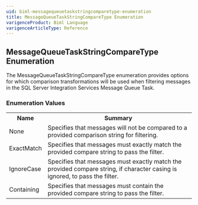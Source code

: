 ```yaml
---
uid: biml-messagequeuetaskstringcomparetype-enumeration
title: MessageQueueTaskStringCompareType Enumeration
varigenceProduct: Biml Language
varigenceArticleType: Reference
---
```


## MessageQueueTaskStringCompareType Enumeration<div class="LanguageSummary"><div class ="SummaryItem">The MessageQueueTaskStringCompareType enumeration provides options for which comparison transformations will be used when filtering messages in the SQL Server Integration Services Message Queue Task.</div></div><div class="EnumValueGroup">### Enumeration Values<table id="EnumValue" class="MemberList"><tbody><tr><th class="MemberNameColumnHeader">Name</th><th class="MemberSummaryColumnHeader">Summary</th></tr><tr class="cd0"><td class="MemberName">None</td><td class="MemberSummary"><div class ="SummaryItem">Specifies that messages will not be compared to a provided comparison string for filtering.</div> </td></tr><tr class="cd1"><td class="MemberName">ExactMatch</td><td class="MemberSummary"><div class ="SummaryItem">Specifies that messages must exactly match the provided compare string to pass the filter.</div> </td></tr><tr class="cd0"><td class="MemberName">IgnoreCase</td><td class="MemberSummary"><div class ="SummaryItem">Specifies that messages must exactly match the provided compare string, if character casing is ignored, to pass the filter.</div> </td></tr><tr class="cd1"><td class="MemberName">Containing</td><td class="MemberSummary"><div class ="SummaryItem">Specifies that messages must contain the provided compare string to pass the filter.</div> </td></tr></tbody></table></div>